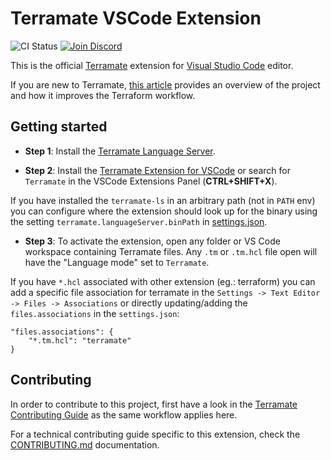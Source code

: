 # Terramate VSCode Extension

![CI Status](https://github.com/mineiros-io/vscode-terramate/actions/workflows/ci.yml/badge.svg)
[![Join Discord](https://img.shields.io/discord/1088753599951151154?label=Discord&logo=discord&logoColor=white)](https://terramate.io/discord)

This is the official [Terramate](https://github.com/terramate-io/terramate)
extension for [Visual Studio Code](https://code.visualstudio.com/) editor.

If you are new to Terramate, [this article](https://blog.terramate.io/introducing-terramate-an-orchestrator-and-code-generator-for-terraform-5e538c9ee055)
provides an overview of the project and how it improves the Terraform workflow.

## Getting started

* **Step 1**: Install the [Terramate Language Server](https://github.com/mineiros-io/terramate-ls).

* **Step 2**: Install the [Terramate Extension for VSCode](https://marketplace.visualstudio.com/items?itemName=Mineiros.terramate) or search for `Terramate` in
the VSCode Extensions Panel (**CTRL+SHIFT+X**).

If you have installed the `terramate-ls` in an arbitrary path (not in `PATH` env)
you can configure where the extension should look up for the binary using the
setting `terramate.languageServer.binPath` in
[settings.json](https://code.visualstudio.com/docs/getstarted/settings).

* **Step 3**: To activate the extension, open any folder or VS Code workspace
containing Terramate files. Any `.tm` or `.tm.hcl` file open will have the
"Language mode" set to `Terramate`.

If you have `*.hcl` associated with other extension (eg.: terraform) you can
add a specific file association for terramate in the `Settings -> Text Editor -> Files -> Associations`
or directly updating/adding the `files.associations` in the `settings.json`:

```
"files.associations": {
	"*.tm.hcl": "terramate"
}
```

## Contributing

In order to contribute to this project, first have a look in the
 [Terramate Contributing Guide](https://github.com/terramate-io/terramate/blob/main/CONTRIBUTING.md) as the same workflow applies here.

 For a technical contributing guide specific to this extension, check the
 [CONTRIBUTING.md](https://github.com/mineiros-io/vscode-terramate/blob/main/CONTRIBUTING.md) documentation.


